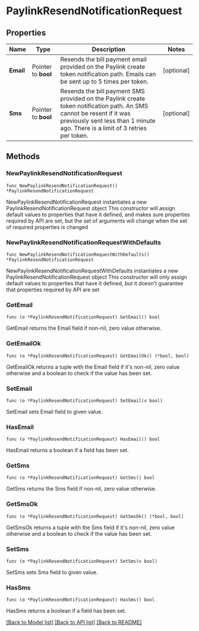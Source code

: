 # PaylinkResendNotificationRequest

## Properties

Name | Type | Description | Notes
------------ | ------------- | ------------- | -------------
**Email** | Pointer to **bool** | Resends the bill payment email provided on the Paylink create token notification path. Emails can be sent up to 5 times per token. | [optional] 
**Sms** | Pointer to **bool** | Resends the bill payment SMS provided on the Paylink create token notification path. An SMS cannot be resent if it was previously sent less than 1 minute ago. There is a limit of 3 retries per token.  | [optional] 

## Methods

### NewPaylinkResendNotificationRequest

`func NewPaylinkResendNotificationRequest() *PaylinkResendNotificationRequest`

NewPaylinkResendNotificationRequest instantiates a new PaylinkResendNotificationRequest object
This constructor will assign default values to properties that have it defined,
and makes sure properties required by API are set, but the set of arguments
will change when the set of required properties is changed

### NewPaylinkResendNotificationRequestWithDefaults

`func NewPaylinkResendNotificationRequestWithDefaults() *PaylinkResendNotificationRequest`

NewPaylinkResendNotificationRequestWithDefaults instantiates a new PaylinkResendNotificationRequest object
This constructor will only assign default values to properties that have it defined,
but it doesn't guarantee that properties required by API are set

### GetEmail

`func (o *PaylinkResendNotificationRequest) GetEmail() bool`

GetEmail returns the Email field if non-nil, zero value otherwise.

### GetEmailOk

`func (o *PaylinkResendNotificationRequest) GetEmailOk() (*bool, bool)`

GetEmailOk returns a tuple with the Email field if it's non-nil, zero value otherwise
and a boolean to check if the value has been set.

### SetEmail

`func (o *PaylinkResendNotificationRequest) SetEmail(v bool)`

SetEmail sets Email field to given value.

### HasEmail

`func (o *PaylinkResendNotificationRequest) HasEmail() bool`

HasEmail returns a boolean if a field has been set.

### GetSms

`func (o *PaylinkResendNotificationRequest) GetSms() bool`

GetSms returns the Sms field if non-nil, zero value otherwise.

### GetSmsOk

`func (o *PaylinkResendNotificationRequest) GetSmsOk() (*bool, bool)`

GetSmsOk returns a tuple with the Sms field if it's non-nil, zero value otherwise
and a boolean to check if the value has been set.

### SetSms

`func (o *PaylinkResendNotificationRequest) SetSms(v bool)`

SetSms sets Sms field to given value.

### HasSms

`func (o *PaylinkResendNotificationRequest) HasSms() bool`

HasSms returns a boolean if a field has been set.


[[Back to Model list]](../README.md#documentation-for-models) [[Back to API list]](../README.md#documentation-for-api-endpoints) [[Back to README]](../README.md)


